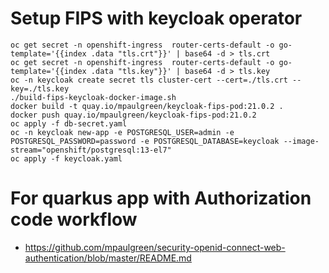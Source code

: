 # Setup FIPS with keycloak operator
```
oc get secret -n openshift-ingress  router-certs-default -o go-template='{{index .data "tls.crt"}}' | base64 -d > tls.crt
oc get secret -n openshift-ingress  router-certs-default -o go-template='{{index .data "tls.key"}}' | base64 -d > tls.key
oc -n keycloak create secret tls cluster-cert --cert=./tls.crt --key=./tls.key
./build-fips-keycloak-docker-image.sh
docker build -t quay.io/mpaulgreen/keycloak-fips-pod:21.0.2 .
docker push quay.io/mpaulgreen/keycloak-fips-pod:21.0.2
oc apply -f db-secret.yaml
oc -n keycloak new-app -e POSTGRESQL_USER=admin -e POSTGRESQL_PASSWORD=password -e POSTGRESQL_DATABASE=keycloak --image-stream="openshift/postgresql:13-el7"
oc apply -f keycloak.yaml 
```

# For quarkus app with Authorization code workflow
- https://github.com/mpaulgreen/security-openid-connect-web-authentication/blob/master/README.md